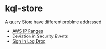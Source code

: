 # kql-store

A query Store have different problme addressed

- [AWS IP Ranges](https://github.com/samikroy/kql-store/blob/main/AWSIPRanges/Readme.md)
- [Deviation in Security Events](https://github.com/samikroy/kql-store/blob/main/Deviation%20in%20Security%20Events.md)
- [Sign In Log Drop](https://github.com/samikroy/kql-store/blob/main/SigninLogsDrop.md)
